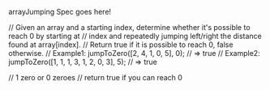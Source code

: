 arrayJumping Spec goes here!

// Given an array and a starting index, determine whether it's possible to reach 0 by starting at
// index and repeatedly jumping left/right the distance found at array[index].
// Return true if it is possible to reach 0, false otherwise.
// Example1: jumpToZero([2, 4, 1, 0, 5], 0); // => true
// Example2: jumpToZero([1, 1, 1, 3, 1, 2, 0, 3], 5); // => true

// 1 zero or 0 zeroes
// return true if you can reach 0
